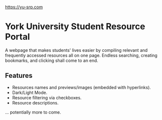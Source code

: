 https://yu-srp.com

# York University Student Resource Portal
A webpage that makes students' lives easier by compiling relevant and frequently accessed resources all on one page. Endless searching, creating bookmarks, and clicking shall come to an end.

## Features
- Resources names and previews/images (embedded with hyperlinks).
- Dark/Light Mode.
- Resource filtering via checkboxes.
- Resource descriptions.

... potentially more to come.
